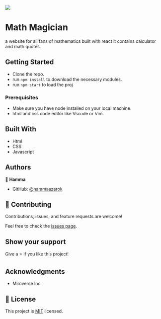 ![](https://img.shields.io/badge/Microverse-blueviolet)

# Math Magician 

a website for all fans of mathematics built with react it contains calculator and math quotes.

## Getting Started

- Clone the repo.
- run `npm install` to download the necessary modules.
- run `npm start` to load the proj

### Prerequisites

- Make sure you have node installed on your local machine.
- html and css code editor like Vscode or Vim.

## Built With

- Html
- CSS
- Javascript

## Authors

👤 **Hamma**

- GitHub: [@hammaazarok](https://github.com/hammaazarok)


## 🤝 Contributing

Contributions, issues, and feature requests are welcome!

Feel free to check the [issues page](../../issues/).

## Show your support

Give a ⭐️ if you like this project!

## Acknowledgments

- Miroverse Inc

## 📝 License

This project is [MIT](./MIT.md) licensed.
